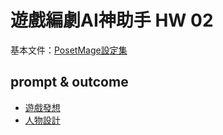 # 遊戲編劇AI神助手 HW 02


基本文件：[PosetMage設定集](https://shinra.posetmage.com/GameDesign/Codex/PosetMage/)

## prompt & outcome
* [遊戲發想](./Task01.md)
* [人物設計](./Task02.md)